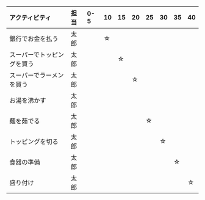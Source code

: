 |アクティビティ|担当|0-5|10|15|20|25|30|35|40|
|:----|:----|:----|:----|:----|:----|:----|:----|:----|:----|
|銀行でお金を払う|太郎| |☆| | | | | | |
|スーパーでトッピングを買う|太郎| | |☆| | | | | |
|スーパーでラーメンを買う|太郎| | | |☆| | | | |
|お湯を沸かす|太郎| | | | | | | | |
|麺を茹でる|太郎| | | | |☆| | | |
|トッピングを切る|太郎| | | | | |☆| | |
|食器の準備|太郎| | | | | | |☆| |
|盛り付け|太郎| | | | | | | |☆|
